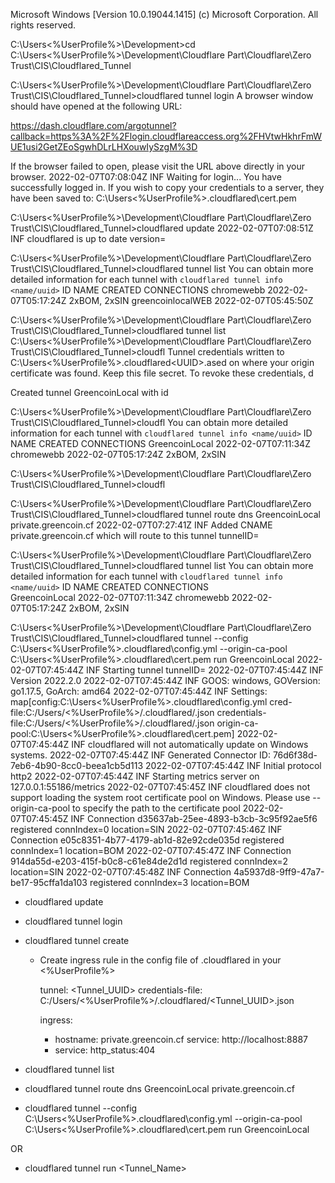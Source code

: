 Microsoft Windows [Version 10.0.19044.1415]
(c) Microsoft Corporation. All rights reserved.

C:\Users\<%UserProfile%>\Development>cd C:\Users\<%UserProfile%>\Development\Cloudflare Part\Cloudflare\Zero Trust\CIS\Cloudflared_Tunnel

C:\Users\<%UserProfile%>\Development\Cloudflare Part\Cloudflare\Zero Trust\CIS\Cloudflared_Tunnel>cloudflared tunnel login
A browser window should have opened at the following URL:

https://dash.cloudflare.com/argotunnel?callback=https%3A%2F%2Flogin.cloudflareaccess.org%2FHVtwHkhrFmWUE1usi2GetZEoSgwhDLrLHXouwIySzgM%3D

If the browser failed to open, please visit the URL above directly in your browser.
2022-02-07T07:08:04Z INF Waiting for login...
You have successfully logged in.
If you wish to copy your credentials to a server, they have been saved to:
C:\Users\<%UserProfile%>\.cloudflared\cert.pem

C:\Users\<%UserProfile%>\Development\Cloudflare Part\Cloudflare\Zero Trust\CIS\Cloudflared_Tunnel>cloudflared update
2022-02-07T07:08:51Z INF cloudflared is up to date version=

C:\Users\<%UserProfile%>\Development\Cloudflare Part\Cloudflare\Zero Trust\CIS\Cloudflared_Tunnel>cloudflared tunnel list
You can obtain more detailed information for each tunnel with `cloudflared tunnel info <name/uuid>`
ID                                   NAME              CREATED              CONNECTIONS
<UUID> chromewebb        2022-02-07T05:17:24Z 2xBOM, 2xSIN 
<UUID> greencoinlocalWEB 2022-02-07T05:45:50Z

C:\Users\<%UserProfile%>\Development\Cloudflare Part\Cloudflare\Zero Trust\CIS\Cloudflared_Tunnel>cloudflared tunnel list
C:\Users\<%UserProfile%>\Development\Cloudflare Part\Cloudflare\Zero Trust\CIS\Cloudflared_Tunnel>cloudfl
Tunnel credentials written to C:\Users\<%UserProfile%>\.cloudflared\<UUID>.ased on where your origin certificate was found. Keep this file secret. To revoke these credentials, d

Created tunnel GreencoinLocal with id <UUID>

C:\Users\<%UserProfile%>\Development\Cloudflare Part\Cloudflare\Zero Trust\CIS\Cloudflared_Tunnel>cloudfl
You can obtain more detailed information for each tunnel with `cloudflared tunnel info <name/uuid>`
ID                                   NAME           CREATED              CONNECTIONS
<UUID> GreencoinLocal 2022-02-07T07:11:34Z
<UUID> chromewebb     2022-02-07T05:17:24Z 2xBOM, 2xSIN

C:\Users\<%UserProfile%>\Development\Cloudflare Part\Cloudflare\Zero Trust\CIS\Cloudflared_Tunnel>cloudfl


C:\Users\<%UserProfile%>\Development\Cloudflare Part\Cloudflare\Zero Trust\CIS\Cloudflared_Tunnel>cloudflared tunnel route dns GreencoinLocal private.greencoin.cf
2022-02-07T07:27:41Z INF Added CNAME private.greencoin.cf which will route to this tunnel tunnelID=<UUID>

C:\Users\<%UserProfile%>\Development\Cloudflare Part\Cloudflare\Zero Trust\CIS\Cloudflared_Tunnel>cloudflared tunnel list
You can obtain more detailed information for each tunnel with `cloudflared tunnel info <name/uuid>`
ID                                   NAME           CREATED              CONNECTIONS  
<UUID> GreencoinLocal 2022-02-07T07:11:34Z
<UUID> chromewebb     2022-02-07T05:17:24Z 2xBOM, 2xSIN 


C:\Users\<%UserProfile%>\Development\Cloudflare Part\Cloudflare\Zero Trust\CIS\Cloudflared_Tunnel>cloudflared tunnel --config C:\Users\<%UserProfile%>\.cloudflared\config.yml --origin-ca-pool C:\Users\<%UserProfile%>\.cloudflared\cert.pem run GreencoinLocal
2022-02-07T07:45:44Z INF Starting tunnel tunnelID=<UUID>
2022-02-07T07:45:44Z INF Version 2022.2.0
2022-02-07T07:45:44Z INF GOOS: windows, GOVersion: go1.17.5, GoArch: amd64
2022-02-07T07:45:44Z INF Settings: map[config:C:\Users\<%UserProfile%>\.cloudflared\config.yml cred-file:C:/Users/<%UserProfile%>/.cloudflared/<UUID>.json credentials-file:C:/Users/<%UserProfile%>/.cloudflared/<UUID>.json origin-ca-pool:C:\Users\<%UserProfile%>\.cloudflared\cert.pem]
2022-02-07T07:45:44Z INF cloudflared will not automatically update on Windows systems.
2022-02-07T07:45:44Z INF Generated Connector ID: 76d6f38d-7eb6-4b90-8cc0-beea1cb5d113
2022-02-07T07:45:44Z INF Initial protocol http2
2022-02-07T07:45:44Z INF Starting metrics server on 127.0.0.1:55186/metrics
2022-02-07T07:45:45Z INF cloudflared does not support loading the system root certificate pool on Windows. Please use --origin-ca-pool <PATH> to specify the path to the certificate pool
2022-02-07T07:45:45Z INF Connection d35637ab-25ee-4893-b3cb-3c95f92ae5f6 registered connIndex=0 location=SIN
2022-02-07T07:45:46Z INF Connection e05c8351-4b77-4179-ab1d-82e92cde035d registered connIndex=1 location=BOM
2022-02-07T07:45:47Z INF Connection 914da55d-e203-415f-b0c8-c61e84de2d1d registered connIndex=2 location=SIN
2022-02-07T07:45:48Z INF Connection 4a5937d8-9ff9-47a7-be17-95cffa1da103 registered connIndex=3 location=BOM


- cloudflared update
- cloudflared tunnel login
- cloudflared tunnel create <NAME>
    - Create ingress rule in the config file of .cloudflared in your <%UserProfile%>

        tunnel: <Tunnel_UUID>
        credentials-file: C:/Users/<%UserProfile%>/.cloudflared/<Tunnel_UUID>.json

        ingress: 
        - hostname: private.greencoin.cf
        service: http://localhost:8887
        - service: http_status:404

- cloudflared tunnel list
- cloudflared tunnel route dns GreencoinLocal private.greencoin.cf

- cloudflared tunnel --config C:\Users\<%UserProfile%>\.cloudflared\config.yml --origin-ca-pool C:\Users\<%UserProfile%>\.cloudflared\cert.pem run GreencoinLocal

OR 

- cloudflared tunnel run <Tunnel_Name>



